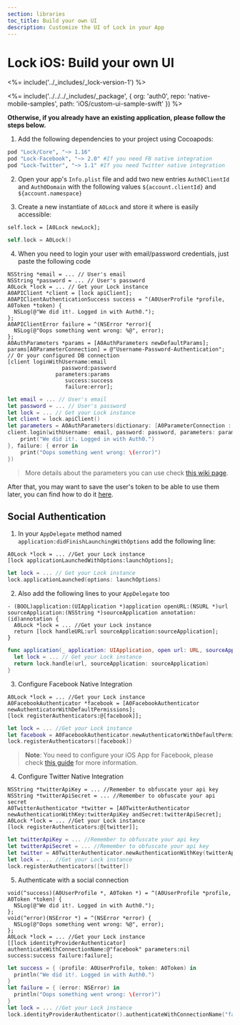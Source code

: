 ```yaml
---
section: libraries
toc_title: Build your own UI
description: Customize the UI of Lock in your App
---
```


# Lock iOS: Build your own UI

<%= include('../_includes/_lock-version-1') %>

<%= include('../../../_includes/_package', {
  org: 'auth0',
  repo: 'native-mobile-samples',
  path: 'iOS/custom-ui-sample-swift'
}) %>

**Otherwise, if you already have an existing application, please follow the steps below.**

1.  Add the following dependencies to your project using Cocoapods:
  ```ruby
  pod "Lock/Core", "~> 1.16"
  pod "Lock-Facebook", "~> 2.0" #If you need FB native integration
  pod "Lock-Twitter", "~> 1.1" #If you need Twitter native integration
  ```

2. Open your app's `Info.plist` file and add two new entries `Auth0ClientId` and `Auth0Domain` with the following values `${account.clientId}` and `${account.namespace}`

3. Create a new instantiate of `A0Lock` and store it where is easily accessible:
  ```objc
  self.lock = [A0Lock newLock];
  ```
  ```swift
  self.lock = A0Lock()
  ```

4. When you need to login your user with email/password credentials, just paste the following code
  ```objc
  NSString *email = ... // User's email
  NSString *password = ... // User's password
  A0Lock *lock = ... // Get your Lock instance
  A0APIClient *client = [lock apiClient];
  A0APIClientAuthenticationSuccess success = ^(A0UserProfile *profile, A0Token *token) {
    NSLog(@"We did it!. Logged in with Auth0.");
  };
  A0APIClientError failure = ^(NSError *error){
    NSLog(@"Oops something went wrong: %@", error);
  };
  A0AuthParameters *params = [A0AuthParameters newDefaultParams];
  params[A0ParameterConnection] = @"Username-Password-Authentication"; // Or your configured DB connection
  [client loginWithUsername:email
                   password:password
                 parameters:params
                    success:success
                    failure:error];
  ```

  ```swift
  let email = ... // User's email
  let password = ... // User's password
  let lock = ... // Get your Lock instance
  let client = lock.apiClient()
  let parameters = A0AuthParameters(dictionary: [A0ParameterConnection : "Username-Password-Authentication"])
  client.login(withUsername: email, password: password, parameters: parameters, success: { profile, token in
      print("We did it!. Logged in with Auth0.")
  }, failure: { error in
      print("Oops something went wrong: \(error)")
  })
  ```
> More details about the parameters you can use check [this wiki page](/libraries/lock-ios/sending-authentication-parameters).

After that, you may want to save the user's token to be able to use them later, you can find how to do it [here](/libraries/lock-ios/save-and-refresh-jwt-tokens).

## Social Authentication

1. In your `AppDelegate` method named `application:didFinishLaunchingWithOptions` add the following line:
  ```objc
  A0Lock *lock = ... //Get your Lock instance
  [lock applicationLaunchedWithOptions:launchOptions];
  ```
  ```swift
  let lock = ... // Get your Lock instance
  lock.applicationLaunched(options: launchOptions)
  ```

2. Also add the following lines to your `AppDelegate` too
  ```objc
  - (BOOL)application:(UIApplication *)application openURL:(NSURL *)url sourceApplication:(NSString *)sourceApplication annotation:(id)annotation {
    A0Lock *lock = ... //Get your Lock instance
    return [lock handleURL:url sourceApplication:sourceApplication];
  }
  ```
  ```swift
  func application(_ application: UIApplication, open url: URL, sourceApplication: String?, annotation: Any) -> Bool {
    let lock = ... // Get your Lock instance
    return lock.handle(url, sourceApplication: sourceApplication)
  }
  ```

3. Configure Facebook Native Integration
  ```objc
  A0Lock *lock = ... //Get your Lock instance
  A0FacebookAuthenticator *facebook = [A0FacebookAuthenticator newAuthenticatorWithDefaultPermissions];
  [lock registerAuthenticators:@[facebook]];
  ```
  ```swift
  let lock = ... //Get your Lock instance
  let facebook = A0FacebookAuthenticator.newAuthenticatorWithDefaultPermissions()
  lock.registerAuthenticators([facebook])
  ```
  > **Note**: You need to configure your iOS App for Facebook, please check [this guide](/libraries/lock-ios/native-social-authentication#facebook) for more information.

4. Configure Twitter Native Integration
  ```objc
  NSString *twitterApiKey = ... //Remember to obfuscate your api key
  NSString *twitterApiSecret = ... //Remember to obfuscate your api secret
  A0TwitterAuthenticator *twitter = [A0TwitterAuthenticator newAuthenticationWithKey:twitterApiKey andSecret:twitterApiSecret];
  A0Lock *lock = ... //Get your Lock instance
  [lock registerAuthenticators:@[twitter]];
  ```
  ```swift
  let twitterApiKey = ... //Remember to obfuscate your api key
  let twitterApiSecret = ... //Remember to obfuscate your api key
  let twitter = A0TwitterAuthenticator.newAuthenticationWithKey(twitterApiKey, andSecret:twitterApiSecret)
  let lock = ... //Get your Lock instance
  lock.registerAuthenticators([twitter])
  ```

5. Authenticate with a social connection
  ```objc
  void(^success)(A0UserProfile *, A0Token *) = ^(A0UserProfile *profile, A0Token *token) {
    NSLog(@"We did it!. Logged in with Auth0.");
  };
  void(^error)(NSError *) = ^(NSError *error) {
    NSLog(@"Oops something went wrong: %@", error);
  };
  A0Lock *lock = ... //Get your Lock instance
  [[lock identityProviderAuthenticator] authenticateWithConnectionName:@"facebook" parameters:nil success:success failure:failure];
  ```
  ```swift
  let success = { (profile: A0UserProfile, token: A0Token) in
    println("We did it!. Logged in with Auth0.")
  }
  let failure = { (error: NSError) in
    println("Oops something went wrong: \(error)")
  }
  let lock = ... //Get your Lock instance
  lock.identityProviderAuthenticator().authenticateWithConnectionName("facebook", parameters: nil, success: success, failure: failure)
  ```
